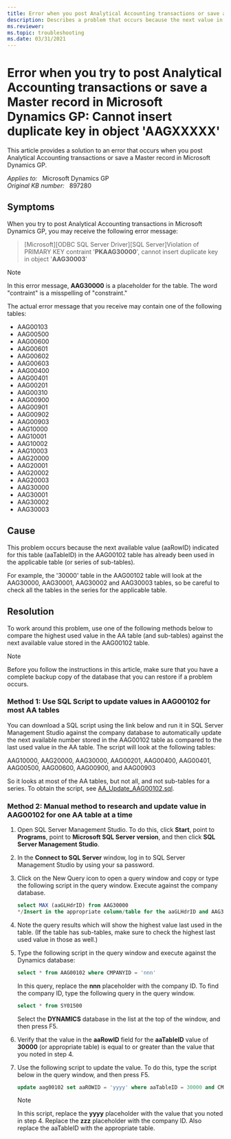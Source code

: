 ```yaml
---
title: Error when you post Analytical Accounting transactions or save a Master record in Microsoft Dynamics GP 
description: Describes a problem that occurs because the next value in the AAG00102 table has already been used in the applicable table that is causing the duplicate record.
ms.reviewer:
ms.topic: troubleshooting
ms.date: 03/31/2021
---
```

# Error when you try to post Analytical Accounting transactions or save a Master record in Microsoft Dynamics GP: Cannot insert duplicate key in object 'AAGXXXXX'

This article provides a solution to an error that occurs when you post Analytical Accounting transactions or save a Master record in Microsoft Dynamics GP.

_Applies to:_ &nbsp; Microsoft Dynamics GP  
_Original KB number:_ &nbsp; 897280

## Symptoms

When you try to post Analytical Accounting transactions in Microsoft Dynamics GP, you may receive the following error message:

> [Microsoft][ODBC SQL Server Driver][SQL Server]Violation of PRIMARY KEY contraint '**PKAAG30000**', cannot insert duplicate key in object '**AAG30003**'

> [!NOTE]
> In this error message, **AAG30000** is a placeholder for the table. The word "contraint" is a misspelling of "constraint."

The actual error message that you receive may contain one of the following tables:

- AAG00103
- AAG00500
- AAG00600
- AAG00601
- AAG00602
- AAG00603
- AAG00400
- AAG00401
- AAG00201
- AAG00310
- AAG00900
- AAG00901
- AAG00902
- AAG00903
- AAG10000
- AAG10001
- AAG10002
- AAG10003
- AAG20000
- AAG20001
- AAG20002
- AAG20003
- AAG30000
- AAG30001
- AAG30002
- AAG30003

## Cause

This problem occurs because the next available value (aaRowID) indicated for this table (aaTableID) in the AAG00102 table has already been used in the applicable table (or series of sub-tables).

For example, the '30000' table in the AAG00102 table will look at the AAG30000, AAG30001, AAG30002 and AAG30003 tables, so be careful to check all the tables in the series for the applicable table.

## Resolution

To work around this problem, use one of the following methods below to compare the highest used value in the AA table (and sub-tables) against the next available value stored in the AAG00102 table.

> [!NOTE]
> Before you follow the instructions in this article, make sure that you have a complete backup copy of the database that you can restore if a problem occurs.

### Method 1: Use SQL Script to update values in AAG00102 for most AA tables

You can download a SQL script using the link below and run it in SQL Server Management Studio against the company database to automatically update the next available number stored in the AAG00102 table as compared to the last used value in the AA table. The script will look at the following tables:

AAG10000, AAG20000, AAG30000, AAG00201, AAG00400, AAG00401, AAG00500, AAG00600, AAG00900, and AAG00903

So it looks at most of the AA tables, but not all, and not sub-tables for a series. To obtain the script, see [AA_Update_AAG00102.sql](https://mbs.microsoft.com/files/customer/gp/downloads/servicepacks/aa_update_aag00102.sql).

### Method 2: Manual method to research and update value in AAG00102 for one AA table at a time

1. Open SQL Server Management Studio. To do this, click **Start**, point to **Programs**, point to **Microsoft SQL Server version**, and then click **SQL Server Management Studio**.

2. In the **Connect to SQL Server** window, log in to SQL Server Management Studio by using your sa password.

3. Click on the New Query icon to open a query window and copy or type the following script in the query window. Execute against the company database.

    ```sql
    select MAX (aaGLHdrID) from AAG30000
    */Insert in the appropriate column/table for the aaGLHdrID and AAG30000 placeholders in the script.
    ```

4. Note the query results which will show the highest value last used in the table. (If the table has sub-tables, make sure to check the highest last used value in those as well.)

5. Type the following script in the query window and execute against the Dynamics database:

    ```sql
    select * from AAG00102 where CMPANYID = 'nnn'
    ```

    In this query, replace the **nnn** placeholder with the company ID. To find the company ID, type the following query in the query window.

    ```sql
    select * from SY01500
    ```

    Select the **DYNAMICS** database in the list at the top of the window, and then press F5.

6. Verify that the value in the **aaRowID** field for the **aaTableID** value of **30000** (or appropriate table) is equal to or greater than the value that you noted in step 4.

7. Use the following script to update the value. To do this, type the script below in the query window, and then press F5.

    ```sql
    update aag00102 set aaROWID = 'yyyy' where aaTableID = 30000 and CMPANYID = 'zzz'
    ```

    > [!NOTE]
    > In this script, replace the **yyyy** placeholder with the value that you noted in step 4. Replace the **zzz** placeholder with the company ID. Also replace the aaTableID with the appropriate table.
